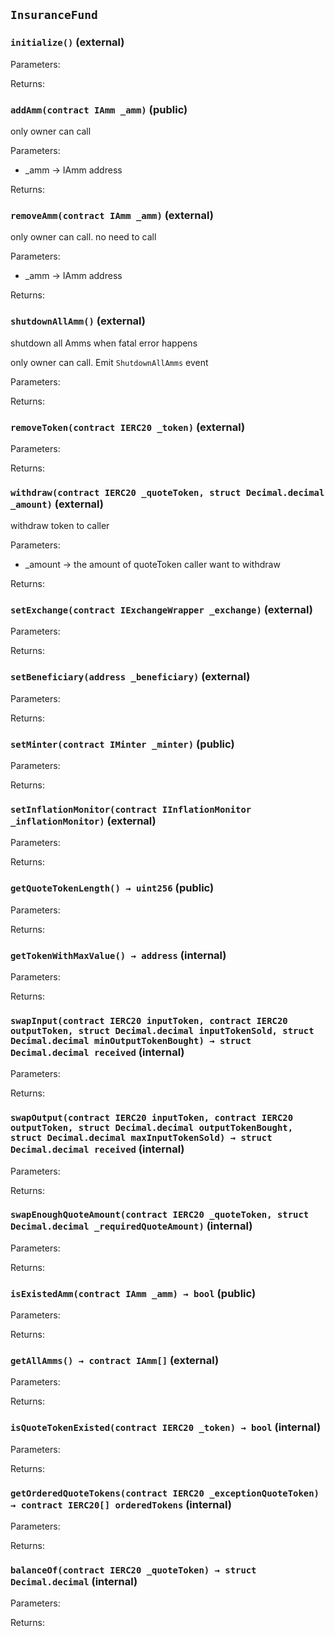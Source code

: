## `InsuranceFund`







### `initialize()` (external)





Parameters:

Returns:
### `addAmm(contract IAmm _amm)` (public)



only owner can call


Parameters:
 - _amm → IAmm address

Returns:
### `removeAmm(contract IAmm _amm)` (external)



only owner can call. no need to call


Parameters:
 - _amm → IAmm address

Returns:
### `shutdownAllAmm()` (external)

shutdown all Amms when fatal error happens


only owner can call. Emit `ShutdownAllAmms` event

Parameters:

Returns:
### `removeToken(contract IERC20 _token)` (external)





Parameters:

Returns:
### `withdraw(contract IERC20 _quoteToken, struct Decimal.decimal _amount)` (external)

withdraw token to caller




Parameters:
 - _amount → the amount of quoteToken caller want to withdraw

Returns:
### `setExchange(contract IExchangeWrapper _exchange)` (external)





Parameters:

Returns:
### `setBeneficiary(address _beneficiary)` (external)





Parameters:

Returns:
### `setMinter(contract IMinter _minter)` (public)





Parameters:

Returns:
### `setInflationMonitor(contract IInflationMonitor _inflationMonitor)` (external)





Parameters:

Returns:
### `getQuoteTokenLength() → uint256` (public)





Parameters:

Returns:
### `getTokenWithMaxValue() → address` (internal)





Parameters:

Returns:
### `swapInput(contract IERC20 inputToken, contract IERC20 outputToken, struct Decimal.decimal inputTokenSold, struct Decimal.decimal minOutputTokenBought) → struct Decimal.decimal received` (internal)





Parameters:

Returns:
### `swapOutput(contract IERC20 inputToken, contract IERC20 outputToken, struct Decimal.decimal outputTokenBought, struct Decimal.decimal maxInputTokenSold) → struct Decimal.decimal received` (internal)





Parameters:

Returns:
### `swapEnoughQuoteAmount(contract IERC20 _quoteToken, struct Decimal.decimal _requiredQuoteAmount)` (internal)





Parameters:

Returns:
### `isExistedAmm(contract IAmm _amm) → bool` (public)





Parameters:

Returns:
### `getAllAmms() → contract IAmm[]` (external)





Parameters:

Returns:
### `isQuoteTokenExisted(contract IERC20 _token) → bool` (internal)





Parameters:

Returns:
### `getOrderedQuoteTokens(contract IERC20 _exceptionQuoteToken) → contract IERC20[] orderedTokens` (internal)





Parameters:

Returns:
### `balanceOf(contract IERC20 _quoteToken) → struct Decimal.decimal` (internal)





Parameters:

Returns:
